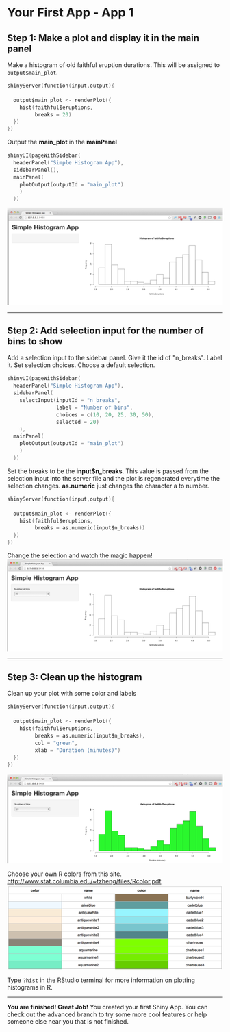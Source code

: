# Your First App - App 1

## Step 1: Make a plot and display it in the main panel

Make a histogram of old faithful eruption durations. This will be assigned to `output$main_plot`.
```s
shinyServer(function(input,output){

  output$main_plot <- renderPlot({  
    hist(faithful$eruptions,
         breaks = 20)  
  })
})
```

Output the **main_plot** in the **mainPanel**
```s
shinyUI(pageWithSidebar(
  headerPanel("Simple Histogram App"),
  sidebarPanel(),
  mainPanel(
    plotOutput(outputId = "main_plot")
    )
  ))
```

![step1](www/step_1.png?raw=true)

----
## Step 2: Add selection input for the number of bins to show

Add a selection input to the sidebar panel. Give it the id of "n_breaks". Label it. Set selection choices. Choose a default selection.
```s
shinyUI(pageWithSidebar(
  headerPanel("Simple Histogram App"),
  sidebarPanel(
    selectInput(inputId = "n_breaks",
                label = "Number of bins",
                choices = c(10, 20, 25, 30, 50),
                selected = 20)
    ),
  mainPanel(
    plotOutput(outputId = "main_plot")
    )
  ))
```

Set the breaks to be the **input$n_breaks**. This value is passed from the selection input into the server file and the plot is regenerated everytime the selection changes. **as.numeric** just changes the character a to number. 
```s
shinyServer(function(input,output){

  output$main_plot <- renderPlot({  
    hist(faithful$eruptions,
         breaks = as.numeric(input$n_breaks))  
  })
})
```

Change the selection and watch the magic happen!
![step2](www/step_2.png?raw=true)

----
## Step 3: Clean up the histogram

Clean up your plot with some color and labels
```s
shinyServer(function(input,output){

  output$main_plot <- renderPlot({  
    hist(faithful$eruptions,
         breaks = as.numeric(input$n_breaks),
         col = "green",
         xlab = "Duration (minutes)")  
  })
})
```

![step3](www/step_3.png?raw=true)

Choose your own R colors from this site. 
http://www.stat.columbia.edu/~tzheng/files/Rcolor.pdf
![colors](www/R_colors.png?raw=true)

Type `?hist` in the RStudio terminal for more information on plotting histograms in R.

----

**You are finished! Great Job!** You created your first Shiny App. You can check out the advanced branch to try some more cool features or help someone else near you that is not finished. 


